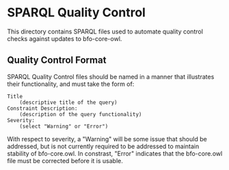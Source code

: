 # SPARQL Quality Control 

This directory contains SPARQL files used to automate quality control checks against updates to bfo-core-owl. 

## Quality Control Format

SPARQL Quality Control files should be named in a manner that illustrates their functionality, and must take the form of: 
```
Title
    (descriptive title of the query)
Constraint Description: 
    (description of the query functionality)
Severity:
    (select "Warning" or "Error")
```
With respect to severity, a "Warning" will be some issue that should be addressed, but is not currently required to be addressed to maintain stability of bfo-core.owl. In constrast, "Error" indicates that the bfo-core.owl file must be corrected before it is usable. 
